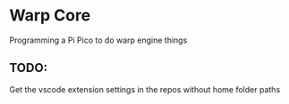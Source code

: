 # Warp Core

Programming a Pi Pico to do warp engine things



## TODO:

Get the vscode extension settings in the repos without home folder paths

